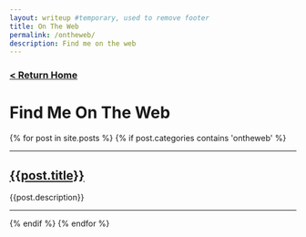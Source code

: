 ```yaml
---
layout: writeup #temporary, used to remove footer
title: On The Web
permalink: /ontheweb/
description: Find me on the web
---
```


<a href="/"><h3>&lt; Return Home</h3></a>

# Find Me On The Web

{% for post in site.posts %}
  {% if post.categories contains 'ontheweb' %}

---
## [{{post.title}}]({{post.url}})

{{post.description}}

---
  {% endif %}
{% endfor %}

